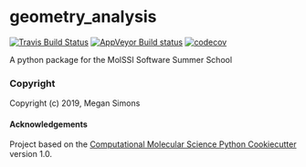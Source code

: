 geometry_analysis
==============================
[//]: # (Badges)
[![Travis Build Status](https://travis-ci.org/megansimons/geometry_analysis.svg?branch=master)](https://travis-ci.org/megansimons/geometry_analysis)
[![AppVeyor Build status](https://ci.appveyor.com/api/projects/status/REPLACE_WITH_APPVEYOR_LINK/branch/master?svg=true)](https://ci.appveyor.com/project/REPLACE_WITH_OWNER_ACCOUNT/geometry_analysis/branch/master)
[![codecov](https://codecov.io/gh/REPLACE_WITH_OWNER_ACCOUNT/geometry_analysis/branch/master/graph/badge.svg)](https://codecov.io/gh/REPLACE_WITH_OWNER_ACCOUNT/geometry_analysis/branch/master)

A python package for the MolSSI Software Summer School

### Copyright

Copyright (c) 2019, Megan Simons


#### Acknowledgements
 
Project based on the 
[Computational Molecular Science Python Cookiecutter](https://github.com/molssi/cookiecutter-cms) version 1.0.
